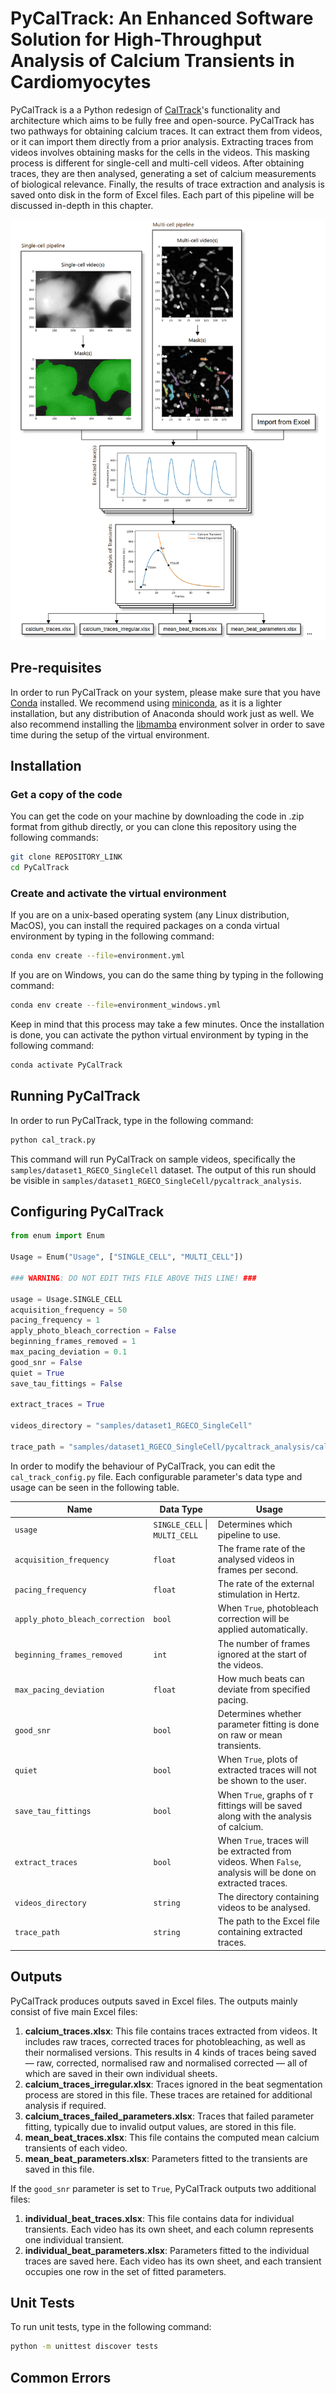 # PyCalTrack: An Enhanced Software Solution for High-Throughput Analysis of Calcium Transients in Cardiomyocytes

PyCalTrack is a a Python redesign of [CalTrack](https://github.com/ToepferLab/CalTrack)'s functionality and architecture which aims to be fully free and open-source. PyCalTrack has two pathways for obtaining calcium traces. It can extract them from videos, or it can import them directly from a prior analysis. Extracting traces from videos involves obtaining masks for the cells in the videos. This masking process is different for single-cell and multi-cell videos. After obtaining traces, they are then analysed, generating a set of calcium measurements of biological relevance. Finally, the results of trace extraction and analysis is saved onto disk in the form of Excel files. Each part of this pipeline will be discussed in-depth in this chapter.

![PyCalTrack's analysis pipeline.](pipeline.png)

## Pre-requisites

In order to run PyCalTrack on your system, please make sure that you have [Conda](https://anaconda.org/) installed. We recommend using [miniconda](https://docs.anaconda.com/free/miniconda/index.html), as it is a lighter installation, but any distribution of Anaconda should work just as well. We also recommend installing the [libmamba](https://www.anaconda.com/blog/a-faster-conda-for-a-growing-community) environment solver in order to save time during the setup of the virtual environment.

## Installation

### Get a copy of the code

You can get the code on your machine by downloading the code in .zip format from github directly, or you can clone this repository using the following commands:

```bash
git clone REPOSITORY_LINK
cd PyCalTrack
```

### Create and activate the virtual environment

If you are on a unix-based operating system (any Linux distribution, MacOS), you can install the required packages on a conda virtual environment by typing in the following command:

```bash
conda env create --file=environment.yml
```

If you are on Windows, you can do the same thing by typing in the following command:

```bash
conda env create --file=environment_windows.yml
```

Keep in mind that this process may take a few minutes. Once the installation is done, you can activate the python virtual environment by typing in the following command:

```bash
conda activate PyCalTrack
```

## Running PyCalTrack

In order to run PyCalTrack, type in the following command:

```bash
python cal_track.py
```

This command will run PyCalTrack on sample videos, specifically the `samples/dataset1_RGECO_SingleCell` dataset. The output of this run should be visible in `samples/dataset1_RGECO_SingleCell/pycaltrack_analysis`.

## Configuring PyCalTrack

```python
from enum import Enum

Usage = Enum("Usage", ["SINGLE_CELL", "MULTI_CELL"])

### WARNING: DO NOT EDIT THIS FILE ABOVE THIS LINE! ###

usage = Usage.SINGLE_CELL
acquisition_frequency = 50
pacing_frequency = 1
apply_photo_bleach_correction = False
beginning_frames_removed = 1
max_pacing_deviation = 0.1
good_snr = False
quiet = True
save_tau_fittings = False

extract_traces = True

videos_directory = "samples/dataset1_RGECO_SingleCell"

trace_path = "samples/dataset1_RGECO_SingleCell/pycaltrack_analysis/calcium_traces.xlsx"
```

In order to modify the behaviour of PyCalTrack, you can edit the `cal_track_config.py` file. Each configurable parameter's data type and usage can be seen in the following table.

| Name                            | Data Type                     | Usage                                                                                                       |
| ------------------------------- | ----------------------------- | ----------------------------------------------------------------------------------------------------------- |
| `usage`                         | `SINGLE_CELL` \| `MULTI_CELL` | Determines which pipeline to use.                                                                           |
| `acquisition_frequency`         | `float`                       | The frame rate of the analysed videos in frames per second.                                                 |
| `pacing_frequency`              | `float`                       | The rate of the external stimulation in Hertz.                                                              |
| `apply_photo_bleach_correction` | `bool`                        | When `True`, photobleach correction will be applied automatically.                                          |
| `beginning_frames_removed`      | `int`                         | The number of frames ignored at the start of the videos.                                                    |
| `max_pacing_deviation`          | `float`                       | How much beats can deviate from specified pacing.                                                           |
| `good_snr`                      | `bool`                        | Determines whether parameter fitting is done on raw or mean transients.                                     |
| `quiet`                         | `bool`                        | When `True`, plots of extracted traces will not be shown to the user.                                       |
| `save_tau_fittings`             | `bool`                        | When `True`, graphs of $\tau$ fittings will be saved along with the analysis of calcium.                    |
| `extract_traces`                | `bool`                        | When `True`, traces will be extracted from videos. When `False`, analysis will be done on extracted traces. |
| `videos_directory`              | `string`                      | The directory containing videos to be analysed.                                                             |
| `trace_path`                    | `string`                      | The path to the Excel file containing extracted traces.                                                     |

## Outputs

PyCalTrack produces outputs saved in Excel files. The outputs mainly consist of five main Excel files:

1. **calcium_traces.xlsx**: This file contains traces extracted from videos. It includes raw traces, corrected traces for photobleaching, as well as their normalised versions. This results in 4 kinds of traces being saved — raw, corrected, normalised raw and normalised corrected — all of which are saved in their own individual sheets.
2. **calcium_traces_irregular.xlsx**: Traces ignored in the beat segmentation process are stored in this file. These traces are retained for additional analysis if required.
3. **calcium_traces_failed_parameters.xlsx**: Traces that failed parameter fitting, typically due to invalid output values, are stored in this file.
4. **mean_beat_traces.xlsx**: This file contains the computed mean calcium transients of each video.
5. **mean_beat_parameters.xlsx**: Parameters fitted to the transients are saved in this file.

If the `good_snr` parameter is set to `True`, PyCalTrack outputs two additional files:

1. **individual_beat_traces.xlsx**: This file contains data for individual transients. Each video has its own sheet, and each column represents one individual transient.
2. **individual_beat_parameters.xlsx**: Parameters fitted to the individual traces are saved here. Each video has its own sheet, and each transient occupies one row in the set of fitted parameters.

## Unit Tests

To run unit tests, type in the following command:

```bash
python -m unittest discover tests
```

## Common Errors


